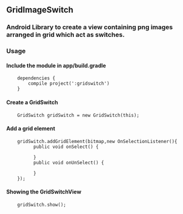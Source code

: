 ## GridImageSwitch

### Android Library to create a view containing png images arranged in grid which act as switches.

### Usage

#### Include the module in app/build.gradle

```
    dependencies {
        compile project(':gridswitch')
    }
```

#### Create a GridSwitch

```
    GridSwitch gridSwitch = new GridSwitch(this);
```

#### Add a grid element

```
    gridSwitch.addGridElement(bitmap,new OnSelectionListener(){
          public void onSelect() {

          }
          public void onUnSelect() {

          }
    });
```

#### Showing the GridSwitchView

```
    gridSwitch.show();
```
